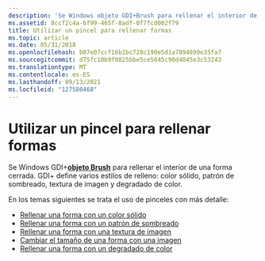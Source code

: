 ```yaml
---
description: 'Se Windows objeto GDI+Brush para rellenar el interior de una forma cerrada. GDI+ define varios estilos de relleno: color sólido, patrón de sombreado, textura de imagen y degradado de color.'
ms.assetid: 8ccf2c4a-6f99-465f-8adf-0f7fcd002f79
title: Utilizar un pincel para rellenar formas
ms.topic: article
ms.date: 05/31/2018
ms.openlocfilehash: b07e07ccf16b1bc728c190e5d1a7894899e35fa7
ms.sourcegitcommit: d75fc10b9f0825bbe5ce5045c90d4045e3c53243
ms.translationtype: MT
ms.contentlocale: es-ES
ms.lasthandoff: 09/13/2021
ms.locfileid: "127580468"
---
```

# <a name="using-a-brush-to-fill-shapes"></a>Utilizar un pincel para rellenar formas

Se Windows GDI+[**objeto Brush**](/windows/desktop/api/gdiplusbrush/nl-gdiplusbrush-brush) para rellenar el interior de una forma cerrada. GDI+ define varios estilos de relleno: color sólido, patrón de sombreado, textura de imagen y degradado de color.

En los temas siguientes se trata el uso de pinceles con más detalle:

-   [Rellenar una forma con un color sólido](-gdiplus-filling-a-shape-with-a-solid-color-use.md)
-   [Rellenar una forma con un patrón de sombreado](-gdiplus-filling-a-shape-with-a-hatch-pattern-use.md)
-   [Rellenar una forma con una textura de imagen](-gdiplus-filling-a-shape-with-an-image-texture-use.md)
-   [Cambiar el tamaño de una forma con una imagen](-gdiplus-tiling-a-shape-with-an-image-use.md)
-   [Rellenar una forma con un degradado de color](-gdiplus-filling-a-shape-with-a-color-gradient-use.md)

 

 



